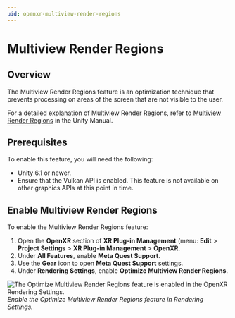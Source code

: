 ```yaml
---
uid: openxr-multiview-render-regions
---
```

# Multiview Render Regions

## Overview

The Multiview Render Regions feature is an optimization technique that prevents processing on areas of the screen that are not visible to the user.

For a detailed explanation of Multiview Render Regions, refer to [Multiview Render Regions](https://docs.unity3d.com/6000.1/Documentation/Manual/xr-multiview-render-regions.html) in the Unity Manual.

## Prerequisites

To enable this feature, you will need the following:

* Unity 6.1 or newer.
* Ensure that the Vulkan API is enabled. This feature is not available on other graphics APIs at this point in time.

## Enable Multiview Render Regions

To enable the Multiview Render Regions feature:
1. Open the **OpenXR** section of **XR Plug-in Management** (menu: **Edit** > **Project Settings** > **XR Plug-in Management** > **OpenXR**.
2. Under **All Features**, enable **Meta Quest Support**.
3. Use the **Gear** icon to open **Meta Quest Support** settings.
4. Under **Rendering Settings**, enable **Optimize Multiview Render Regions**.

![The Optimize Multiview Render Regions feature is enabled in the OpenXR Rendering Settings.](images/multiview-render-regions.png)<br/>*Enable the Optimize Multiview Render Regions feature in Rendering Settings.*
